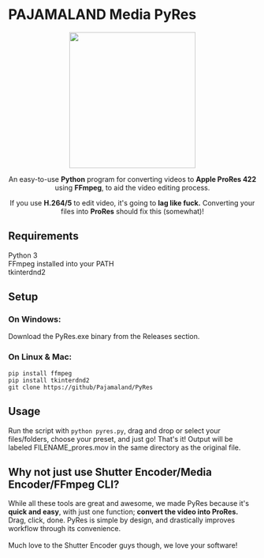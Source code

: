 # PAJAMALAND Media PyRes
<p align="center"><img width="256" height="275" src="https://github.com/user-attachments/assets/c4af2b6a-7485-4693-a619-835023d64c84"> </p>
<p align="center">An easy-to-use <b>Python</b> program for converting videos to <b>Apple ProRes 422</b> using <b>FFmpeg</b>, to aid the video editing process.</p>
<p align="center">If you use <b>H.264/5</b> to edit video, it's going to <b>lag like fuck.</b> Converting your files into <b>ProRes</b> should fix this (somewhat)!</p>

## Requirements
Python 3  
FFmpeg installed into your PATH  
tkinterdnd2

## Setup
### On Windows:
Download the PyRes.exe binary from the Releases section.

### On Linux & Mac:
`pip install ffmpeg`  
`pip install tkinterdnd2`  
`git clone https://github/Pajamaland/PyRes`  

## Usage
Run the script with `python pyres.py`, drag and drop or select your files/folders, choose your preset, and just go! That's it! Output will be labeled FILENAME_prores.mov in the same directory as the original file.

## Why not just use Shutter Encoder/Media Encoder/FFmpeg CLI?
While all these tools are great and awesome, we made PyRes because it's <b>quick and easy</b>, with just one function; <b>convert the video into ProRes.</b> Drag, click, done. PyRes is simple by design, and drastically improves workflow through its convenience. <br></br>
Much love to the Shutter Encoder guys though, we love your software!
